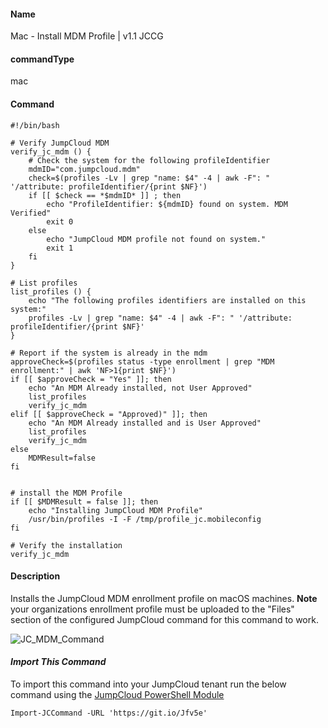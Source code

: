 #### Name

Mac - Install MDM Profile | v1.1 JCCG

#### commandType

mac

#### Command

```
#!/bin/bash

# Verify JumpCloud MDM
verify_jc_mdm () {
    # Check the system for the following profileIdentifier
    mdmID="com.jumpcloud.mdm"
    check=$(profiles -Lv | grep "name: $4" -4 | awk -F": " '/attribute: profileIdentifier/{print $NF}')
    if [[ $check == *$mdmID* ]] ; then
        echo "ProfileIdentifier: ${mdmID} found on system. MDM Verified"
        exit 0
    else
        echo "JumpCloud MDM profile not found on system."
        exit 1
    fi
}

# List profiles
list_profiles () {
    echo "The following profiles identifiers are installed on this system:"
    profiles -Lv | grep "name: $4" -4 | awk -F": " '/attribute: profileIdentifier/{print $NF}'
}

# Report if the system is already in the mdm
approveCheck=$(profiles status -type enrollment | grep "MDM enrollment:" | awk 'NF>1{print $NF}')
if [[ $approveCheck = "Yes" ]]; then
    echo "An MDM Already installed, not User Approved"
    list_profiles
    verify_jc_mdm
elif [[ $approveCheck = "Approved)" ]]; then
    echo "An MDM Already installed and is User Approved"
    list_profiles
    verify_jc_mdm
else
    MDMResult=false
fi


# install the MDM Profile
if [[ $MDMResult = false ]]; then
    echo "Installing JumpCloud MDM Profile"
    /usr/bin/profiles -I -F /tmp/profile_jc.mobileconfig
fi

# Verify the installation
verify_jc_mdm
```

#### Description

Installs the JumpCloud MDM enrollment profile on macOS machines. **Note** your organizations enrollment profile must be uploaded to the "Files" section of the configured JumpCloud command for this command to work.

![JC_MDM_Command](https://github.com/TheJumpCloud/support/blob/master/PowerShell/JumpCloud%20Commands%20Gallery/Files/JC_MDM_Command.png?raw=true)

#### *Import This Command*

To import this command into your JumpCloud tenant run the below command using the [JumpCloud PowerShell Module](https://github.com/TheJumpCloud/support/wiki/Installing-the-JumpCloud-PowerShell-Module)

```
Import-JCCommand -URL 'https://git.io/Jfv5e'
```
